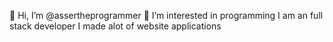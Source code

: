  👋 Hi, I’m @assertheprogrammer
 👀 I’m interested in programming
 I am an full stack developer
I made alot of website applications

